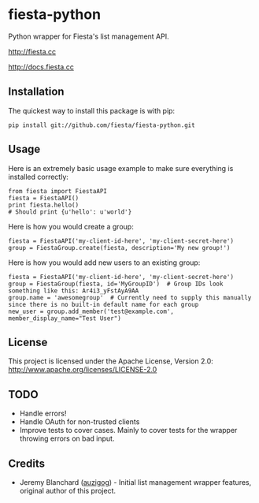 # fiesta-python

Python wrapper for Fiesta's list management API.

http://fiesta.cc

http://docs.fiesta.cc

## Installation
The quickest way to install this package is with pip:

    pip install git://github.com/fiesta/fiesta-python.git

## Usage

Here is an extremely basic usage example to make sure everything is installed correctly:

    from fiesta import FiestaAPI
    fiesta = FiestaAPI()
    print fiesta.hello()
    # Should print {u'hello': u'world'}

Here is how you would create a group:

    fiesta = FiestaAPI('my-client-id-here', 'my-client-secret-here')
    group = FiestaGroup.create(fiesta, description='My new group!')

Here is how you would add new users to an existing group:

    fiesta = FiestaAPI('my-client-id-here', 'my-client-secret-here')
    group = FiestaGroup(fiesta, id='MyGroupID')  # Group IDs look something like this: Ar4i3_yFstAyA9AA
    group.name = 'awesomegroup'  # Currently need to supply this manually since there is no built-in default name for each group
    new_user = group.add_member('test@example.com', member_display_name="Test User")

## License

This project is licensed under the Apache License, Version 2.0: http://www.apache.org/licenses/LICENSE-2.0

## TODO

  * Handle errors!
  * Handle OAuth for non-trusted clients
  * Improve tests to cover cases. Mainly to cover tests for the wrapper throwing errors on bad input.

## Credits

  * Jeremy Blanchard ([auzigog](https://github.com/auzigog)) - Initial list management wrapper features, original author of this project.
